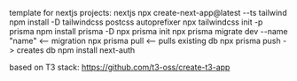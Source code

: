 template for nextjs projects:
nextjs
npx create-next-app@latest --ts
tailwind
npm install -D tailwindcss postcss autoprefixer
npx tailwindcss init -p
prisma
npm install prisma -D
npx prisma init
npx prisma migrate dev --name "name"    <-- migration
npx prisma pull   <-- pulls existing db
npx prisma push -> creates db
npm install next-auth

based on T3 stack:
https://github.com/t3-oss/create-t3-app

